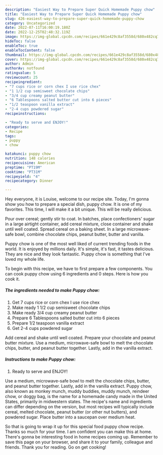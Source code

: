 ```yaml
---
description: "Easiest Way to Prepare Super Quick Homemade Puppy chow"
title: "Easiest Way to Prepare Super Quick Homemade Puppy chow"
slug: 426-easiest-way-to-prepare-super-quick-homemade-puppy-chow
category: Uncategorized
date: 2022-07-11T16:00:19.180Z
date: 2022-12-25T02:48:32.119Z
image: https://img-global.cpcdn.com/recipes/661e429c8af3558d/680x482cq70/puppy-chow-recipe-main-photo.jpg
hideToc: false
enableToc: true
enableTocContent: false
thumbnail: https://img-global.cpcdn.com/recipes/661e429c8af3558d/680x482cq70/puppy-chow-recipe-main-photo.jpg
cover: https://img-global.cpcdn.com/recipes/661e429c8af3558d/680x482cq70/puppy-chow-recipe-main-photo.jpg
author: Admin
authorAv: notfound
ratingvalue: 5
reviewcount: 25
recipeingredient:
- "7 cups rice or corn chex I use rice chex"
- "1 1/2 cup semisweet chocolate chips"
- "3/4 cup creamy peanut butter"
- "6 Tablespoons salted butter cut into 6 pieces"
- "1/2 teaspoon vanilla extract"
- "2-4 cups powdered sugar"
recipeinstructions:

- "Ready to serve and ENJOY!"
categories:
- Recipe
tags:
- puppy
- chow

katakunci: puppy chow 
nutrition: 148 calories
recipecuisine: American
preptime: "PT19M"
cooktime: "PT31M"
recipeyield: "4"
recipecategory: Dinner

---
```



Hey everyone, it is Louise, welcome to our recipe site. Today, I'm gonna show you how to prepare a special dish, puppy chow. It is one of my favorites. This time, I will make it a bit unique. This will be really delicious.

Pour over cereal; gently stir to coat. In batches, place confectioners&#39; sugar in a large airtight container, add cereal mixture, close container and shake until well coated. Spread cereal on a baking sheet. In a large microwave-safe bowl, combine chocolate chips, peanut butter, butter and vanilla.

Puppy chow is one of the most well liked of current trending foods in the world. It is enjoyed by millions daily. It's simple, it's fast, it tastes delicious. They are nice and they look fantastic. Puppy chow is something that I've loved my whole life.


To begin with this recipe, we have to first prepare a few components. You can cook puppy chow using 6 ingredients and 0 steps. Here is how you cook it.

<!--inarticleads1-->

##### The ingredients needed to make Puppy chow:

1. Get 7 cups rice or corn chex I use rice chex
1. Make ready 1 1/2 cup semisweet chocolate chips
1. Make ready 3/4 cup creamy peanut butter
1. Prepare 6 Tablespoons salted butter cut into 6 pieces
1. Prepare 1/2 teaspoon vanilla extract
1. Get 2-4 cups powdered sugar


Add cereal and shake until well coated. Prepare your chocolate and peanut butter mixture. Use a medium, microwave-safe bowl to melt the chocolate chips, butter, and peanut butter together. Lastly, add in the vanilla extract. 

<!--inarticleads2-->

##### Instructions to make Puppy chow:


1. Ready to serve and ENJOY!

Use a medium, microwave-safe bowl to melt the chocolate chips, butter, and peanut butter together. Lastly, add in the vanilla extract. Puppy chow, also known as monkey munch, muddy buddies, muddy munch, reindeer chow, or doggy bag, is the name for a homemade candy made in the United States, primarily in midwestern states. The recipe&#39;s name and ingredients can differ depending on the version, but most recipes will typically include cereal, melted chocolate, peanut butter (or other nut butters), and powdered sugar. Place butter into a saucepan over medium heat. 

So that is going to wrap it up for this special food puppy chow recipe. Thanks so much for your time. I am confident you can make this at home. There's gonna be interesting food in home recipes coming up. Remember to save this page on your browser, and share it to your family, colleague and friends. Thank you for reading. Go on get cooking!
